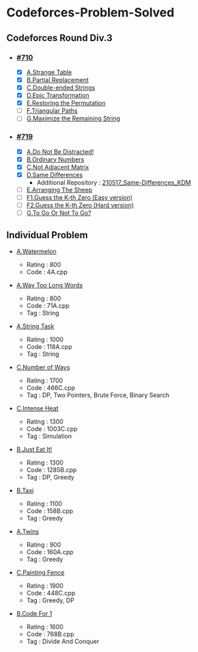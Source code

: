 # Codeforces-Problem-Solved
## Codeforces Round Div.3
* ### [#710](https://github.com/dmin0211/Codeforces-Round-710)
  * [x] [A.Strange Table](https://codeforces.com/group/Zug0IuFtc3/contest/1506/problem/A)
  * [x] [B.Partial Replacement](https://codeforces.com/group/Zug0IuFtc3/contest/1506/problem/B)
  * [x] [C.Double-ended Strings](https://codeforces.com/group/Zug0IuFtc3/contest/1506/problem/C)
  * [x] [D.Epic Transformation](https://codeforces.com/group/Zug0IuFtc3/contest/1506/problem/D)
  * [x] [E.Restoring the Permutation](https://codeforces.com/group/Zug0IuFtc3/contest/1506/problem/E)
  * [ ] [F.Triangular Paths](https://codeforces.com/group/Zug0IuFtc3/contest/1506/problem/F)
  * [ ] [G.Maximize the Remaining String](https://codeforces.com/group/Zug0IuFtc3/contest/1506/problem/G)
 
* ### [#719](https://github.com/dmin0211/Codeforces-Round-719)
  * [x] [A.Do Not Be Distracted!](https://codeforces.com/group/Zug0IuFtc3/contest/1520/problem/A)
  * [x] [B.Ordinary Numbers](https://codeforces.com/group/Zug0IuFtc3/contest/1520/problem/B)
  * [x] [C.Not Adjacent Matrix](https://codeforces.com/group/Zug0IuFtc3/contest/1520/problem/C)
  * [x] [D.Same Differences](https://codeforces.com/group/Zug0IuFtc3/contest/1520/problem/D)
    - Additional Repository : [210517_Same-Differences_KDM](https://github.com/dmin0211/210517_Same-Differences_KDM)
  * [ ] [E.Arranging The Sheep](https://codeforces.com/group/Zug0IuFtc3/contest/1520/problem/E) 
  * [ ] [F1.Guess the K-th Zero (Easy version)](https://codeforces.com/group/Zug0IuFtc3/contest/1520/problem/F1)
  * [ ] [F2.Guess the K-th Zero (Hard version)](https://codeforces.com/group/Zug0IuFtc3/contest/1520/problem/F2)
  * [ ] [G.To Go Or Not To Go?](https://codeforces.com/group/Zug0IuFtc3/contest/1520/problem/G)

## Individual Problem
  * [A.Watermelon](https://codeforces.com/contest/4/problem/A)
    * Rating : 800
    * Code : 4A.cpp
  * [A.Way Too Long Words](https://codeforces.com/contest/71/problem/A)
    * Rating : 800
    * Code : 71A.cpp  
    * Tag : String
  * [A.String Task](https://codeforces.com/contest/118/problem/A)
    * Rating : 1000
    * Code : 118A.cpp  
    * Tag : String
  * [C.Number of Ways](https://codeforces.com/contest/466/problem/C)
    * Rating : 1700
    * Code : 466C.cpp
    * Tag : DP, Two Pointers, Brute Force, Binary Search
  * [C.Intense Heat](https://codeforces.com/contest/1003/problem/C)
    * Rating : 1300
    * Code : 1003C.cpp
    * Tag : Simulation
  * [B.Just Eat It!](https://codeforces.com/contest/1285/problem/B)
    * Rating : 1300
    * Code : 1285B.cpp
    * Tag : DP, Greedy
    
  * [B.Taxi](https://codeforces.com/contest/158/problem/B)
    * Rating : 1100
    * Code : 158B.cpp
    * Tag : Greedy
    
  * [A.Twins](https://codeforces.com/contest/160/problem/A)
    * Rating : 900
    * Code : 160A.cpp
    * Tag : Greedy
    
  * [C.Painting Fence](https://codeforces.com/contest/448/problem/C)
    * Rating : 1900
    * Code : 448C.cpp
    * Tag : Greedy, DP
    
  * [B.Code For 1](https://codeforces.com/contest/768/problem/B)
    * Rating : 1600
    * Code : 768B.cpp
    * Tag : Divide And Conquer
    